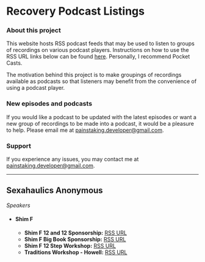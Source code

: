 # Recovery Podcast Listings

### About this project

This website hosts RSS podcast feeds that may be used to listen to groups of recordings on various podcast players. Instructions on how to use the RSS URL links below can be found [here](https://support.patreon.com/hc/en-us/articles/360041347732--How-to-use-your-custom-audio-RSS-link#h_01GFM5VYVBGNB1WQF47PEQBB1A). Personally, I recommend Pocket Casts.

The motivation behind this project is to make groupings of recordings available as podcasts so that listeners may benefit from the convenience of using a podcast player. 

### New episodes and podcasts
If you would like a podcast to be updated with the latest episodes or want a new group of recordings to be made into a podcast, it would be a pleasure to help. Please email me at [painstaking.developer@gmail.com](mailto:painstaking.developer@gmail.com).  

### Support
If you experience any issues, you may contact me at [painstaking.developer@gmail.com](mailto:painstaking.developer@gmail.com). 

---

## Sexahaulics Anonymous

_Speakers_
  
- #### Shim F
  - **Shim F 12 and 12 Sponsorship:** [RSS URL](https://painstaking-developer.github.io/podcasts/sa/speakers/shim-f/shim-f-12-and-12-sponsorship/rss.xml) 
  - **Shim F Big Book Sponsorship:** [RSS URL](https://painstaking-developer.github.io/podcasts/sa/speakers/shim-f/shim-f-big-book-sponsorship/rss.xml)
  - **Shim F 12 Step Workshop:** [RSS URL](https://painstaking-developer.github.io/podcasts/sa/speakers/shim-f/step-workshop-in-the-clubhouse/rss.xml)
  - **Traditions Workshop - Howell:** [RSS URL](https://painstaking-developer.github.io/podcasts/sa/speakers/shim-f/traditions-workshop---howell/rss.xml)



